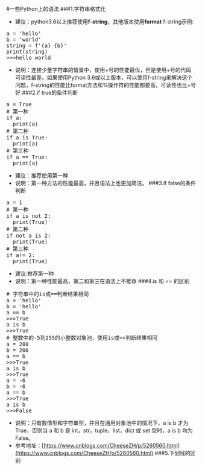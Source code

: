 #一些Python上的语法
###1.字符串格式化
- 建议：python3.6以上推荐使用**f-string**，其他版本使用**format**
f-string示例:
<pre>
a = 'hello'
b = 'world'
string = f'{a} {b}'
print(string)
>>>hello world
</pre>
- 说明：连接少量字符串的情景中，使用+号的性能最优，但是使用+号的代码可读性最差。如果使用Python 3.6或以上版本，可以使用f-string来解决这个问题，f-string的性能比format方法和%操作符的性能都要高，可读性也比+号好
###2.if true的条件判断
<pre>
a = True
# 第一种
if a:
  print(a)
# 第二种
if a is True:
  print(a)
# 第三种
if a == True:
  print(a)
</pre>
- 建议：推荐使用第一种
- 说明：第一种方法的性能最高，并且语法上也更加简洁。
###3.if false的条件判断
<pre>
a = 1
# 第一种
if a is not 2:
  print(True)
# 第二种
if not a is 2:
  print(True)
# 第三种
if a!= 2:
  print(True)
</pre>
- 建议:推荐第一种
- 说明：第一种性能最高，第二和第三在语法上不推荐
###4.is 和 == 的区别
<pre>
# 字符串中的is或==判断结果相同
a = 'hello'
b = 'hello'
a == b
>>>True
a is b
>>>True
# 整数中的-5到255的小整数对象池，使用is或==判断结果相同
a = 200
b = 200
a == b
>>>True
a is b
>>>True
a = -6
b = -6
a == b
>>>True
a is b
>>>False
</pre>
- 说明：只有数值型和字符串型，并且在通用对象池中的情况下，a is b 才为 True，否则当 a 和 b 是 int，str，tuple，list，dict 或 set 型时，a is b 均为 False。
- 参考地址：[https://www.cnblogs.com/CheeseZH/p/5260560.html](https://www.cnblogs.com/CheeseZH/p/5260560.html)
###5.下划线的区别
